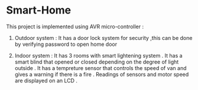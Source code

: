 # Smart-Home
This project is implemented using AVR micro-controller :

1. Outdoor system :
It has a door lock system for security ,this can be done by verifying password to open home door 

2. Indoor system :
It has 3 rooms with smart lightening system .
It has a smart blind that opened or closed depending on the degree of light outside . 
It has a tempreture sensor that controls the speed of van and gives a warning if there is a fire . 
Readings of sensors and motor speed are displayed on an LCD .
